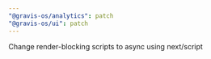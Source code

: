 ```yaml
---
"@gravis-os/analytics": patch
"@gravis-os/ui": patch
---
```


Change render-blocking scripts to async using next/script
